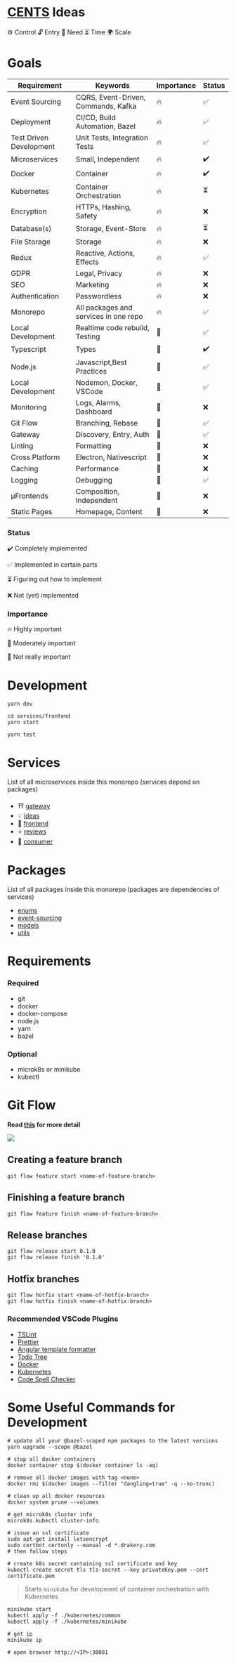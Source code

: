 # [CENTS](https://www.thefastlaneforum.com/community/threads/the-cents-business-commandments-for-entrepreneurs.81090/) Ideas

⚙ Control 🔓 Entry 🙏 Need ⏳ Time 🌍 Scale

# Goals

| Requirement             | Keywords                              | Importance | Status |
| ----------------------- | ------------------------------------- | ---------- | ------ |
| Event Sourcing          | CQRS, Event-Driven, Commands, Kafka   | 🔥         | ✅     |
| Deployment              | CI/CD, Build Automation, Bazel        | 🔥         | ✅     |
| Test Driven Development | Unit Tests, Integration Tests         | 🔥         | ✅     |
| Microservices           | Small, Independent                    | 🔥         | ✔️     |
| Docker                  | Container                             | 🔥         | ✔️     |
| Kubernetes              | Container Orchestration               | 🔥         | ⏳     |
| Encryption              | HTTPs, Hashing, Safety                | 🔥         | ❌     |
| Database(s)             | Storage, Event-Store                  | 🔥         | ⏳     |
| File Storage            | Storage                               | 🔥         | ❌     |
| Redux                   | Reactive, Actions, Effects            | 🔥         | ✅     |
| GDPR                    | Legal, Privacy                        | 🔥         | ❌     |
| SEO                     | Marketing                             | 🔥         | ❌     |
| Authentication          | Passwordless                          | 🔥         | ❌     |
| Monorepo                | All packages and services in one repo | 🔥         | ✅     |
| Local Development       | Realtime code rebuild, Testing        | 🙂         | ✅     |
| Typescript              | Types                                 | 🙂         | ✔️     |
| Node.js                 | Javascript,Best Practices             | 🙂         | ✅     |
| Local Development       | Nodemon, Docker, VSCode               | 🙂         | ✅     |
| Monitoring              | Logs, Alarms, Dashboard               | 🙂         | ❌     |
| Git Flow                | Branching, Rebase                     | 🙂         | ✅     |
| Gateway                 | Discovery, Entry, Auth                | 🙂         | ✅     |
| Linting                 | Formatting                            | 🌳         | ❌     |
| Cross Platform          | Electron, Nativescript                | 🌳         | ❌     |
| Caching                 | Performance                           | 🌳         | ❌     |
| Logging                 | Debugging                             | 🌳         | ✅     |
| μFrontends              | Composition, Independent              | 🌳         | ❌     |
| Static Pages            | Homepage, Content                     | 🌳         | ❌     |

### Status

✔️ Completely implemented

✅ Implemented in certain parts

⏳ Figuring out how to implement

❌ Not (yet) implemented

### Importance

🔥 Highly important

🙂 Moderately important

🌳 Not really important

# Development

```
yarn dev

cd services/frontend
yarn start

yarn test
```

# Services

List of all microservices inside this monorepo (services depend on packages)

- ⛩️ [gateway](https://github.com/flolude/cents-ideas/tree/develop/services/gateway)
- 💡 [ideas](https://github.com/flolude/cents-ideas/tree/develop/services/ideas)
- 📱 [frontend](https://github.com/flolude/cents-ideas/blob/develop/services/frontend)
- ⭐ [reviews](https://github.com/flolude/cents-ideas/tree/develop/services/reviews)
- 🍝 [consumer](https://github.com/flolude/cents-ideas/tree/develop/services/consumer)

# Packages

List of all packages inside this monorepo (packages are dependencies of services)

- [enums](https://github.com/flolude/cents-ideas/tree/master/packages/enums)
- [event-sourcing](https://github.com/flolude/cents-ideas/tree/master/packages/event-sourcing)
- [models](https://github.com/flolude/cents-ideas/tree/master/packages/models)
- [utils](https://github.com/flolude/cents-ideas/tree/master/packages/utils)

# Requirements

### Required

- git
- docker
- docker-compose
- node.js
- yarn
- bazel

### Optional

- microk8s or minikube
- kubectl

# Git Flow

**Read [this](https://www.atlassian.com/git/tutorials/comparing-workflows/gitflow-workflow) for more detail**

![](<https://wac-cdn.atlassian.com/dam/jcr:61ccc620-5249-4338-be66-94d563f2843c/05%20(2).svg?cdnVersion=788>)

## Creating a feature branch

```
git flow feature start <name-of-feature-branch>
```

## Finishing a feature branch

```
git flow feature finish <name-of-feature-branch>
```

## Release branches

```
git flow release start 0.1.0
git flow release finish '0.1.0'
```

## Hotfix branches

```
git flow hotfix start <name-of-hotfix-branch>
git flow hotfix finish <name-of-hotfix-branch>
```

### Recommended VSCode Plugins

- [TSLint](https://marketplace.visualstudio.com/items?itemName=ms-vscode.vscode-typescript-tslint-plugin)
- [Prettier](https://marketplace.visualstudio.com/items?itemName=esbenp.prettier-vscode)
- [Angular template formatter](https://marketplace.visualstudio.com/items?itemName=stringham.angular-template-formatter)
- [Todo Tree](https://marketplace.visualstudio.com/items?itemName=Gruntfuggly.todo-tree)
- [Docker](https://marketplace.visualstudio.com/items?itemName=ms-azuretools.vscode-docker)
- [Kubernetes](https://marketplace.visualstudio.com/items?itemName=ms-kubernetes-tools.vscode-kubernetes-tools)
- [Code Spell Checker](https://marketplace.visualstudio.com/items?itemName=streetsidesoftware.code-spell-checker)

# Some Useful Commands for Development

```
# update all your @bazel-scoped npm packages to the latest versions
yarn upgrade --scope @bazel

# stop all docker containers
docker container stop $(docker container ls -aq)

# remove all docker images with tag <none>
docker rmi $(docker images --filter "dangling=true" -q --no-trunc)

# clean up all docker resources
docker system prune --volumes

# get microk8s cluster info
microk8s.kubectl cluster-info

# issue an ssl certificate
sudo apt-get install letsencrypt
sudo certbot certonly --manual -d *.drakery.com
# then follow steps

# create k8s secret containing ssl certificate and key
kubectl create secret tls tls-secret --key privateKey.pem --cert certificate.pem
```

> Starts `minikube` for development of container orchestration with Kubernetes

```
minikube start
kubectl apply -f ./kubernetes/common
kubectl apply -f ./kubernetes/minikube

# get ip
minikube ip

# open browser http://<IP>:30001
```
